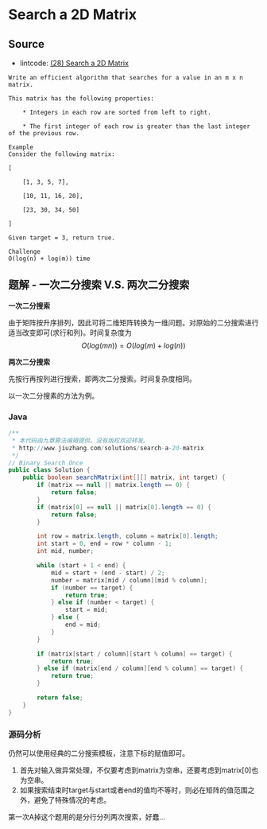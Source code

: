 # Search a 2D Matrix

## Source

- lintcode: [(28) Search a 2D Matrix](http://www.lintcode.com/en/problem/search-a-2d-matrix/)

```
Write an efficient algorithm that searches for a value in an m x n matrix.

This matrix has the following properties:

    * Integers in each row are sorted from left to right.

    * The first integer of each row is greater than the last integer of the previous row.

Example
Consider the following matrix:

[

    [1, 3, 5, 7],

    [10, 11, 16, 20],

    [23, 30, 34, 50]

]

Given target = 3, return true.

Challenge
O(log(n) + log(m)) time
```

## 题解 - 一次二分搜索 V.S. 两次二分搜索

**一次二分搜索**

由于矩阵按升序排列，因此可将二维矩阵转换为一维问题。对原始的二分搜索进行适当改变即可(求行和列)。时间复杂度为 $$O(log(mn))=O(log(m)+log(n))$$

**两次二分搜索**

先按行再按列进行搜索，即两次二分搜索。时间复杂度相同。

以一次二分搜素的方法为例。

### Java

```java
/**
 * 本代码由九章算法编辑提供。没有版权欢迎转发。
 * http://www.jiuzhang.com/solutions/search-a-2d-matrix
 */
// Binary Search Once
public class Solution {
    public boolean searchMatrix(int[][] matrix, int target) {
        if (matrix == null || matrix.length == 0) {
            return false;
        }
        if (matrix[0] == null || matrix[0].length == 0) {
            return false;
        }

        int row = matrix.length, column = matrix[0].length;
        int start = 0, end = row * column - 1;
        int mid, number;

        while (start + 1 < end) {
            mid = start + (end - start) / 2;
            number = matrix[mid / column][mid % column];
            if (number == target) {
                return true;
            } else if (number < target) {
                start = mid;
            } else {
                end = mid;
            }
        }

        if (matrix[start / column][start % column] == target) {
            return true;
        } else if (matrix[end / column][end % column] == target) {
            return true;
        }

        return false;
    }
}
```

### 源码分析

仍然可以使用经典的二分搜索模板，注意下标的赋值即可。

1. 首先对输入做异常处理，不仅要考虑到matrix为空串，还要考虑到matrix[0]也为空串。
2. 如果搜索结束时target与start或者end的值均不等时，则必在矩阵的值范围之外，避免了特殊情况的考虑。

第一次A掉这个题用的是分行分列两次搜索，好蠢...
